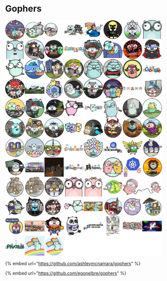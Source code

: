 # Gophers

![](.gitbook/assets/image.png)

{% embed url="https://github.com/ashleymcnamara/gophers" %}

{% embed url="https://github.com/egonelbre/gophers" %}





